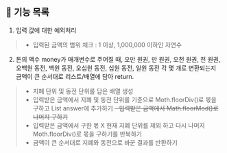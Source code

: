 ## 📝 기능 목록
1. 입력 값에 대한 예외처리
> - 입력된 금액의 범위 체크 : 1 이상, 1,000,000 이하인 자연수

2. 돈의 액수 money가 매개변수로 주어질 때, 오만 원권, 만 원권, 오천 원권, 천 원권, 오백원 동전, 백원 동전, 오십원 동전, 십원 동전, 일원 동전 각 몇 개로 변환되는지 금액이 큰 순서대로 리스트/배열에 담아 return.
> - 지폐 단위 및 동전 단위를 담은 배열 생성
> - 입력받은 금액에서 지폐 및 동전 단위를 기준으로 Moth.floorDiv()로 몫을 구하고 List<Integer> answer에 추가하기
> ~~- 입력받은 금액에서 Math.floorMod()로 나머지 구하기~~
> - 입력받은 금액에서 구한 몫 X 현재 지폐 단위를 제외 하고 다시 나머지 Moth.floorDiv()로 몫을 구하기를 반복하기
> - 금액이 큰 순서대로 지폐와 동전으로 바꾼 결과를 반환하기
